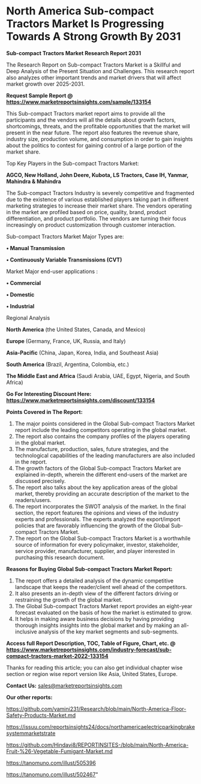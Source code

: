 # North America Sub-compact Tractors Market Is Progressing Towards A Strong Growth By 2031

<strong>Sub-compact Tractors Market Research Report 2031</strong>

The Research Report on Sub-compact Tractors Market is a Skillful and Deep Analysis of the Present Situation and Challenges. This research report also analyzes other important trends and market drivers that will affect market growth over 2025-2031.

<strong>Request Sample Report @ <a href=https://www.marketreportsinsights.com/sample/133154>https://www.marketreportsinsights.com/sample/133154</a></strong>

This Sub-compact Tractors market report aims to provide all the participants and the vendors will all the details about growth factors, shortcomings, threats, and the profitable opportunities that the market will present in the near future. The report also features the revenue share, industry size, production volume, and consumption in order to gain insights about the politics to contest for gaining control of a large portion of the market share.

Top Key Players in the Sub-compact Tractors Market:

<strong>AGCO, New Holland, John Deere, Kubota, LS Tractors, Case IH, Yanmar, Mahindra & Mahindra</strong>

The Sub-compact Tractors Industry is severely competitive and fragmented due to the existence of various established players taking part in different marketing strategies to increase their market share. The vendors operating in the market are profiled based on price, quality, brand, product differentiation, and product portfolio. The vendors are turning their focus increasingly on product customization through customer interaction.

Sub-compact Tractors Market Major Types are:

<strong>• Manual Transmission

• Continuously Variable Transmissions (CVT)</strong>

Market Major end-user applications :

<strong>• Commercial

• Domestic

• Industrial</strong>

Regional Analysis

</u><strong><b>North America</b></strong> (the United States, Canada, and Mexico)

<strong><b>Europe </b></strong>(Germany, France, UK, Russia, and Italy)

<strong><b>Asia-Pacific</b></strong> (China, Japan, Korea, India, and Southeast Asia)

<strong><b>South America</b></strong> (Brazil, Argentina, Colombia, etc.)

<strong><b>The Middle East and Africa</b></strong> (Saudi Arabia, UAE, Egypt, Nigeria, and South Africa)

<strong>Go For Interesting Discount Here: <a href=https://www.marketreportsinsights.com/discount/133154>https://www.marketreportsinsights.com/discount/133154</a></strong>

<strong>Points Covered in The Report:</strong>
<ol>
  <li>The major points considered in the Global Sub-compact Tractors Market report include the leading competitors operating in the global market.</li>
  <li>The report also contains the company profiles of the players operating in the global market.</li>
  <li>The manufacture, production, sales, future strategies, and the technological capabilities of the leading manufacturers are also included in the report.</li>
  <li>The growth factors of the Global Sub-compact Tractors Market are explained in-depth, wherein the different end-users of the market are discussed precisely.</li>
  <li>The report also talks about the key application areas of the global market, thereby providing an accurate description of the market to the readers/users.</li>
  <li>The report incorporates the SWOT analysis of the market. In the final section, the report features the opinions and views of the industry experts and professionals. The experts analyzed the export/import policies that are favorably influencing the growth of the Global Sub-compact Tractors Market.</li>
  <li>The report on the Global Sub-compact Tractors Market is a worthwhile source of information for every policymaker, investor, stakeholder, service provider, manufacturer, supplier, and player interested in purchasing this research document.</li>
</ol>
<strong>Reasons for Buying Global Sub-compact Tractors Market Report:</strong>

<ol>
  <li>The report offers a detailed analysis of the dynamic competitive landscape that keeps the reader/client well ahead of the competitors.</li>
  <li>It also presents an in-depth view of the different factors driving or restraining the growth of the global market.</li>
  <li>The Global Sub-compact Tractors Market report provides an eight-year forecast evaluated on the basis of how the market is estimated to grow.</li>
  <li>It helps in making aware business decisions by having providing thorough insights insights into the global market and by making an all-inclusive analysis of the key market segments and sub-segments.</li>
</ol>
<strong>Access full Report Description, TOC, Table of Figure, Chart, etc. @ <a href=https://www.marketreportsinsights.com/industry-forecast/sub-compact-tractors-market-2022-133154>https://www.marketreportsinsights.com/industry-forecast/sub-compact-tractors-market-2022-133154</a></strong>


Thanks for reading this article; you can also get individual chapter wise section or region wise report version like Asia, United States, Europe.

<strong>Contact Us:</strong>
sales@marketreportsinsights.com

<strong>Our other reports:</strong>

<a href=https://github.com/yamini231/Research/blob/main/North-America-Floor-Safety-Products-Market.md>https://github.com/yamini231/Research/blob/main/North-America-Floor-Safety-Products-Market.md</a>

<a href=https://issuu.com/reportsinsights24/docs/northamericaelectricparkingbrakesystemmarketstrate>https://issuu.com/reportsinsights24/docs/northamericaelectricparkingbrakesystemmarketstrate</a>

<a href=https://github.com/Hindavi8/REPORTINSITES-/blob/main/North-America-Fruit-%26-Vegetable-Fumigant-Market.md>https://github.com/Hindavi8/REPORTINSITES-/blob/main/North-America-Fruit-%26-Vegetable-Fumigant-Market.md</a>

<a href=https://tanomuno.com/illust/505396>https://tanomuno.com/illust/505396</a>

<a href=https://tanomuno.com/illust/502467>https://tanomuno.com/illust/502467</a>"
